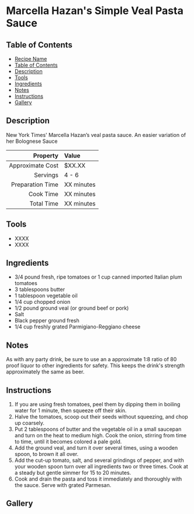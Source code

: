 # Marcella Hazan's Simple Veal Pasta Sauce

## Table of Contents

- [Recipe Name](#recipe-name)
- [Table of Contents](#table-of-contents)
- [Description](#description)
- [Tools](#tools)
- [Ingredients](#ingredients)
- [Notes](#notes)
- [Instructions](#instructions)
- [Gallery](#gallery)

## Description
New York Times' Marcella Hazan’s veal pasta sauce. An easier variation of her Bolognese Sauce

| Property         | Value      |
|-----------------:|:-----------|
| Approximate Cost | $XX.XX     |
| Servings         | 4 - 6      |
| Preparation Time | XX minutes |
| Cook Time        | XX minutes |
| Total Time       | XX minutes |

## Tools
 - XXXX
 - XXXX

## Ingredients
 - 3/4 pound fresh, ripe tomatoes or 1 cup canned imported Italian plum tomatoes
 - 3 tablespoons butter
 - 1 tablespoon vegetable oil
 - 1/4 cup chopped onion
 - 1/2 pound ground veal (or ground beef or pork)
 - Salt
 - Black pepper ground fresh
 - 1/4 cup freshly grated Parmigiano-Reggiano cheese
 
## Notes
As with any party drink, be sure to use an a approximate 1:8 ratio of 80 proof liquor to other ingredients for safety. This keeps the drink's strength approximately the same as beer.

## Instructions
 1. If you are using fresh tomatoes, peel them by dipping them in boiling water for 1 minute, then squeeze off their skin.
 2. Halve the tomatoes, scoop out their seeds without squeezing, and chop up coarsely.
 3. Put 2 tablespoons of butter and the vegetable oil in a small saucepan and turn on the heat to medium high. Cook the onion, stirring from time to time, until it becomes colored a pale gold.
 4. Add the ground veal, and turn it over several times, using a wooden spoon, to brown it all over.
 5. Add the cut-up tomato, salt, and several grindings of pepper, and with your wooden spoon turn over all ingredients two or three times. Cook at a steady but gentle simmer for 15 to 20 minutes.
 6. Cook and drain the pasta and toss it immediately and thoroughly with the sauce. Serve with grated Parmesan.

## Gallery